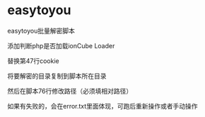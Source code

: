 # easytoyou

easytoyou批量解密脚本

添加判断php是否加载ionCube Loader

替换第47行cookie

将要解密的目录复制到脚本所在目录

然后在脚本76行修改路径（必须填相对路径）

如果有失败的，会在error.txt里面体现，可跑后重新操作或者手动操作
